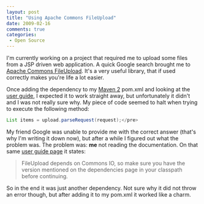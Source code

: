 ```yaml
---
layout: post
title: "Using Apache Commons FileUpload"
date: 2009-02-16
comments: true
categories:
 - Open Source
---
```


I'm currently working on a project that required me to upload some files from a JSP driven web application. A quick Google search brought me to <a href="http://commons.apache.org/fileupload/index.html">Apache Commons FileUpload</a>. It's a very useful library, that if used correctly makes you're life a lot easier.

Once adding the dependency to my <a href="http://maven.apache.org/">Maven 2</a> pom.xml and looking at the <a href="http://commons.apache.org/fileupload/using.html">user guide</a>, I expected it to work straight away, but unfortunately it didn't and I was not really sure why. My piece of code seemed to halt when trying to execute the following method:

```java
List items = upload.parseRequest(request);</pre>
```

My friend Google was unable to provide me with the correct answer (that's why I'm writing it down now), but after a while I figured out what the problem was. The problem was: <strong>me</strong> not reading the documentation. On that same <a href="http://commons.apache.org/fileupload/using.html">user guide page</a> it states:

> FileUpload depends on Commons IO, so make sure you have the version mentioned on the dependencies page  in your classpath before continuing.

So in the end it was just another dependency. Not sure why it did not throw an error though, but after adding it to my pom.xml it worked like a charm.
